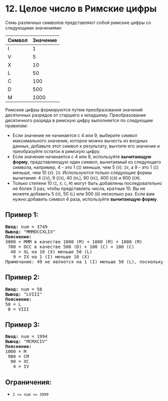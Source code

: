 # 12. Целое число в Римские цифры
Семь различных символов представляют собой римские цифры со следующими значениями:

| **Символ** | **Значение** |
|------------|--------------|
| I          | 1            |
| V          | 5            |
| X          | 10           |
| L          | 50           |
| C          | 100          |
| D          | 500          |
| M          | 1000         |

Римские цифры формируются путем преобразования значений десятичных разрядов от старшего к младшему. Преобразование десятичного разряда в римскую цифру 
выполняется по следующим правилам:
- Если значение не начинается с 4 или 9, выберите символ максимального значения, которое можно вычесть из входных данных, добавьте этот символ к 
результату, вычтите его значение и преобразуйте остаток в римскую цифру.
- Если значение начинается с 4 или 9, используйте **вычитающую форму**, представляющую один символ, вычитаемый из следующего символа, например, 4 - это 
1 (`I`) меньше, чем 5 (`V`): `IV`, а 9 - это 1 (`I`) меньше, чем 10 (`X`): `IX`. Используются только следующие формы вычитания: 4 (`IV`), 9 (`IX`), 40 
(`XL`), 90 (`XC`), 400 (`CD`) и 900 (`CM`).
- Только степени 10 (`I`, `X`, `C`, `M`) могут быть добавлены последовательно не более 3 раз, чтобы представлять числа, кратные 10. Вы не можете 
добавить 5 (`V`), 50 (`L`) или 500 (`D`) несколько раз. Если вам нужно добавить символ 4 раза, используйте **вычитающую форму**.

## Пример 1:
<pre>
<b>Ввод:</b> num = 3749
<b>Вывод:</b> "MMMDCCXLIX"
<b>Пояснение:</b>
3000 = MMM в качестве 1000 (M) + 1000 (M) + 1000 (M)
 700 = DCC в качестве 500 (D) + 100 (C) + 100 (C)
  40 = XL на 10 (X) меньше 50 (L)
   9 = IX на 1 (I) меньше 10 (X)
Примечание: 49 не является на 1 (I) меньше 50 (L), поскольку преобразование основано на десятичных разрядах
</pre>

## Пример 2:
<pre>
<b>Ввод:</b> num = 58
<b>Вывод:</b> "LVIII"
<b>Пояснение:</b>
50 = L
 8 = VIII
</pre>

## Пример 3:
<pre>
<b>Ввод:</b> num = 1994
<b>Вывод:</b> "MCMXCIV"
<b>Пояснение:</b>
1000 = M
 900 = CM
  90 = XC
   4 = IV
</pre>

## Ограничения:
- `1 <= num <= 3999`